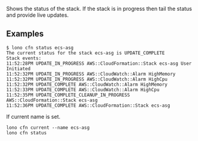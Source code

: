 Shows the status of the stack. If the stack is in progress then tail the status and provide live updates.

## Examples

    $ lono cfn status ecs-asg
    The current status for the stack ecs-asg is UPDATE_COMPLETE
    Stack events:
    11:52:28PM UPDATE_IN_PROGRESS AWS::CloudFormation::Stack ecs-asg User Initiated
    11:52:32PM UPDATE_IN_PROGRESS AWS::CloudWatch::Alarm HighMemory
    11:52:32PM UPDATE_IN_PROGRESS AWS::CloudWatch::Alarm HighCpu
    11:52:32PM UPDATE_COMPLETE AWS::CloudWatch::Alarm HighMemory
    11:52:33PM UPDATE_COMPLETE AWS::CloudWatch::Alarm HighCpu
    11:52:35PM UPDATE_COMPLETE_CLEANUP_IN_PROGRESS AWS::CloudFormation::Stack ecs-asg
    11:52:36PM UPDATE_COMPLETE AWS::CloudFormation::Stack ecs-asg

If current name is set.

    lono cfn current --name ecs-asg
    lono cfn status
